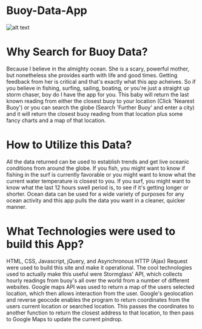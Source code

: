 # Buoy-Data-App
![alt text](https://c2.staticflickr.com/2/1980/45164389582_eba5ca9bd5_c.jpg)

# Why Search for Buoy Data?
Because I believe in the almighty ocean. She is a scary, powerful mother, but nonetheless she provides earth with life and good times. Getting feedback from her is critical and that's exactly what this app acheives. So if you believe in fishing, surfing, sailing, boating, or you're just a straight up storm chaser, boy do I have the app for you. This baby will return the last known reading from either the closest buoy to your location (Click 'Nearest Buoy') or you can search the globe (Search 'Further Buoy' and enter a city) and it will return the closest buoy reading from that location plus some fancy charts and a map of that location. 

# How to Utilize this Data? 
All the data returned can be used to establish trends and get live oceanic conditions from around the globe. If you fish, you might want to know if fishing in the surf is currently favorable or you might want to know what the current water temperature is closest to you. If you surf, you might want to know what the last 12 hours swell period is, to see if it's getting longer or shorter. Ocean data can be used for a wide variety of purposes for any ocean activity and this app pulls the data you want in a cleaner, quicker manner. 

# What Technologies were used to build this App? 
HTML, CSS, Javascript, jQuery, and Asynchronous HTTP (Ajax) Request were used to build this site and make it operational. The cool technologies used to actually make this useful were Stormglass' API, which collects hourly readings from buoy's all over the world from a number of different websites. Google maps API was used to return a map of the users selected location, which then allows interaction from the user. Google's geolocation and reverse geocode enables the program to return coordinates from the users current location or searched location. This passes the coordinates to another function to return the closest address to that location, to then pass to Google Maps to update the current pindrop. 
